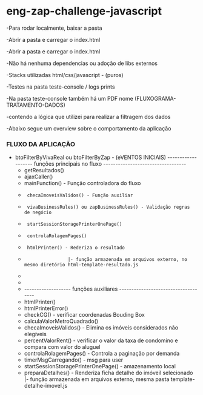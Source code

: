  # eng-zap-challenge-javascript
 
 -Para rodar localmente, baixar a pasta 
 
 -Abrir a pasta e carregar o index.html 
 
 -Abrir a pasta e carregar o index.html
 
 -Não há nenhuma dependencias ou adoção de libs externos 
 
 -Stacks utilizadas html/css/javascript - (puros)
 
 -Testes na pasta teste-console / logs prints
 
 -Na pasta teste-console também há um PDF nome (FLUXOGRAMA-TRATAMENTO-DADOS) 
 
 -contendo a lógica que utilizei para realizar a filtragem dos dados
 
 -Abaixo segue um overview sobre o comportamento da aplicação
 
 ### FLUXO DA APLICAÇÃO
 
 - btoFilterByVivaReal ou btoFilterByZap - (eVENTOS INICIAIS) 
 ------------------- funções principais no fluxo ----------------------------------
   * getResultados()
   * ajaxCaller()
   * mainFunction() - Função controladora do fluxo
   *      checaImoveisValidos() - Função auxiliar
   *      vivaBusinessRules() ou zapBusinessRules() - Validação regras de negócio 
   *      startSessionStoragePrinterOnePage()
   *      controlaRolagemPages()
   *      htmlPrinter() - Rederiza o resultado 
   *                     |- função armazenada em arquivos externo, no mesmo diretório html-template-resultado.js
   * 
   *
   * ------------------- funções auxiliares ------------------------------------
   * htmlPrinter()
   * htmlPrinterError()
   * checkCG() - verificar coordenadas Bouding Box
   * calculaValorMetroQuadrado() 
   * checaImoveisValidos() - Elimina os imóveis considerados não elegíveis 
   * percentValorRent() - verificar o valor da taxa de condomino e compara com valor do aluguel
   * controlaRolagemPages() - Controla a paginação por demanda
   * timerMsgCarregando() - msg para user
   * startSessionStoragePrinterOnePage() - amazenamento local
   * preparaDetalhes() - Renderiza ficha detalhe do imóveil selecionado
                        |- função armazenada em arquivos externo, mesma pasta template-detalhe-imovel.js

